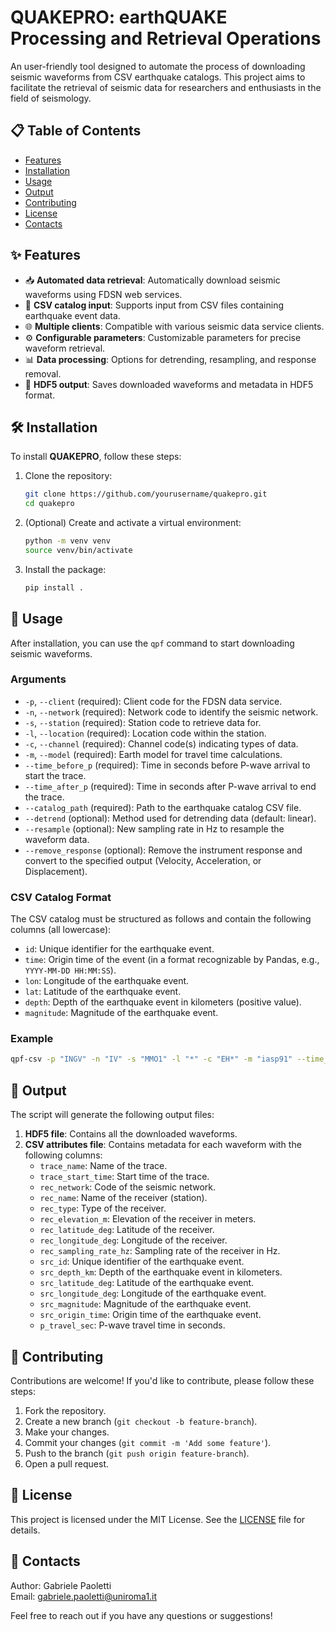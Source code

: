 # QUAKEPRO: earthQUAKE Processing and Retrieval Operations

An user-friendly tool designed to automate the process of downloading seismic waveforms from CSV earthquake catalogs. This project aims to facilitate the retrieval of seismic data for researchers and enthusiasts in the field of seismology.

## 📋 Table of Contents
- [Features](#-features)
- [Installation](#-installation)
- [Usage](#-usage)
- [Output](#-output)
- [Contributing](#-contributing)
- [License](#-license)
- [Contacts](#-contacts)

## ✨ Features
- 📥 **Automated data retrieval**: Automatically download seismic waveforms using FDSN web services.
- 📅 **CSV catalog input**: Supports input from CSV files containing earthquake event data.
- 🌐 **Multiple clients**: Compatible with various seismic data service clients.
- ⚙️ **Configurable parameters**: Customizable parameters for precise waveform retrieval.
- 📊 **Data processing**: Options for detrending, resampling, and response removal.
- 💾 **HDF5 output**: Saves downloaded waveforms and metadata in HDF5 format.

## 🛠️ Installation

To install **QUAKEPRO**, follow these steps:

1. Clone the repository:
   ```bash
   git clone https://github.com/yourusername/quakepro.git
   cd quakepro
   ```

2. (Optional) Create and activate a virtual environment:
    ```bash
    python -m venv venv
    source venv/bin/activate
    ```

3. Install the package:
    ```bash
    pip install .
    ```

## 🚀 Usage

After installation, you can use the `qpf` command to start downloading seismic waveforms. 

### Arguments

- `-p`, `--client` (required): Client code for the FDSN data service.
- `-n`, `--network` (required): Network code to identify the seismic network.
- `-s`, `--station` (required): Station code to retrieve data for.
- `-l`, `--location` (required): Location code within the station.
- `-c`, `--channel` (required): Channel code(s) indicating types of data.
- `-m`, `--model` (required): Earth model for travel time calculations.
- `--time_before_p` (required): Time in seconds before P-wave arrival to start the trace.
- `--time_after_p` (required): Time in seconds after P-wave arrival to end the trace.
- `--catalog_path` (required): Path to the earthquake catalog CSV file.
- `--detrend` (optional): Method used for detrending data (default: linear).
- `--resample` (optional): New sampling rate in Hz to resample the waveform data.
- `--remove_response` (optional): Remove the instrument response and convert to the specified output (Velocity, Acceleration, or Displacement).

### CSV Catalog Format

The CSV catalog must be structured as follows and contain the following columns (all lowercase):

- `id`: Unique identifier for the earthquake event.
- `time`: Origin time of the event (in a format recognizable by Pandas, e.g., `YYYY-MM-DD HH:MM:SS`).
- `lon`: Longitude of the earthquake event.
- `lat`: Latitude of the earthquake event.
- `depth`: Depth of the earthquake event in kilometers (positive value).
- `magnitude`: Magnitude of the earthquake event.

### Example

```bash
qpf-csv -p "INGV" -n "IV" -s "MMO1" -l "*" -c "EH*" -m "iasp91" --time_before_p 5 --time_after_p 15 --catalog_path "path_to_your_catalog.csv"
```

## 📂 Output

The script will generate the following output files:

1. **HDF5 file**: Contains all the downloaded waveforms.
2. **CSV attributes file**: Contains metadata for each waveform with the following columns:
    - `trace_name`: Name of the trace.
    - `trace_start_time`: Start time of the trace.
    - `rec_network`: Code of the seismic network.
    - `rec_name`: Name of the receiver (station).
    - `rec_type`: Type of the receiver.
    - `rec_elevation_m`: Elevation of the receiver in meters.
    - `rec_latitude_deg`: Latitude of the receiver.
    - `rec_longitude_deg`: Longitude of the receiver.
    - `rec_sampling_rate_hz`: Sampling rate of the receiver in Hz.
    - `src_id`: Unique identifier of the earthquake event.
    - `src_depth_km`: Depth of the earthquake event in kilometers.
    - `src_latitude_deg`: Latitude of the earthquake event.
    - `src_longitude_deg`: Longitude of the earthquake event.
    - `src_magnitude`: Magnitude of the earthquake event.
    - `src_origin_time`: Origin time of the earthquake event.
    - `p_travel_sec`: P-wave travel time in seconds.

## 🤝 Contributing

Contributions are welcome! If you'd like to contribute, please follow these steps:

1. Fork the repository.
2. Create a new branch (`git checkout -b feature-branch`).
3. Make your changes.
4. Commit your changes (`git commit -m 'Add some feature'`).
5. Push to the branch (`git push origin feature-branch`).
6. Open a pull request.

## 📜 License

This project is licensed under the MIT License. See the [LICENSE](LICENSE) file for details.

## 📧 Contacts

Author: Gabriele Paoletti  
Email: gabriele.paoletti@uniroma1.it

Feel free to reach out if you have any questions or suggestions!
